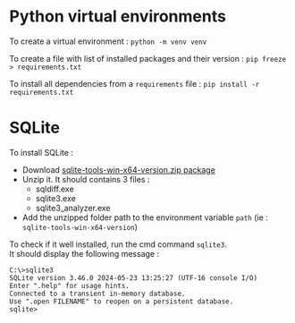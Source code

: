 # Python virtual environments
To create a virtual environment :
`python -m venv venv`

To create a file with list of installed packages and their version :
`pip freeze > requirements.txt`

To install all dependencies from a `requirements` file :
`pip install -r requirements.txt`


# SQLite
To install SQLite :
* Download [sqlite-tools-win-x64-version.zip package](https://www.sqlite.org/download.html)
* Unzip it. It should contains 3 files :
    * sqldiff.exe
    * sqlite3.exe
    * sqlite3_analyzer.exe
* Add the unzipped folder path to the environment variable `path` (ie : `sqlite-tools-win-x64-version`)  

To check if it well installed, run the cmd command `sqlite3`.  
It should display the following message :
```
C:\>sqlite3
SQLite version 3.46.0 2024-05-23 13:25:27 (UTF-16 console I/O)
Enter ".help" for usage hints.
Connected to a transient in-memory database.
Use ".open FILENAME" to reopen on a persistent database.
sqlite>
```